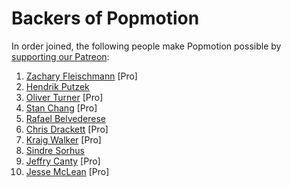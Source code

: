 # Backers of Popmotion

In order joined, the following people make Popmotion possible by [supporting our Patreon](https://patreon.com/popmotion):

1. [Zachary Fleischmann](https://twitter.com/ZFleischmann) [Pro]
2. [Hendrik Putzek](https://twitter.com/hputzek)
3. [Oliver Turner](https://twitter.com/oliverturner) [Pro]
4. [Stan Chang](https://twitter.com/lxcid) [Pro]
5. [Rafael Belvederese](https://twitter.com/blvz)
6. [Chris Drackett](https://twitter.com/chrisdrackett) [Pro]
7. [Kraig Walker](https://twitter.com/Kraig_Walker) [Pro]
8. [Sindre Sorhus](https://www.patreon.com/sindresorhus)
9. [Jeffry Canty](https://twitter.com/cantyjeffrey) [Pro]
10. [Jesse McLean](https://www.patreon.com/essejmclean) [Pro]